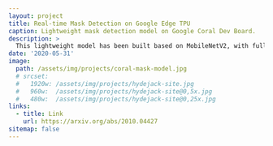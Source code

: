 ```yaml
---
layout: project
title: Real-time Mask Detection on Google Edge TPU
caption: Lightweight mask detection model on Google Coral Dev Board.
description: >
  This lightweight model has been built based on MobileNetV2, with full integer quantization applied.
date: '2020-05-31'
image: 
  path: /assets/img/projects/coral-mask-model.jpg
  # srcset: 
  #   1920w: /assets/img/projects/hydejack-site.jpg
  #   960w:  /assets/img/projects/hydejack-site@0,5x.jpg
  #   480w:  /assets/img/projects/hydejack-site@0,25x.jpg
links:
  - title: Link
    url: https://arxiv.org/abs/2010.04427
sitemap: false
---
```

